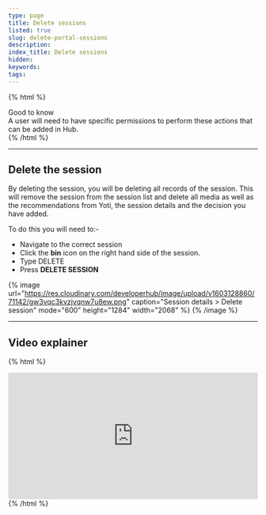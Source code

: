 ```yaml
---
type: page
title: Delete sessions
listed: true
slug: delete-portal-sessions
description: 
index_title: Delete sessions
hidden: 
keywords: 
tags: 
---
```


{% html %}
<div class="alert-GTK">
    <div class="alert-title" id="GTK">
        Good to know
    </div>
    <div class="alert-text">
A user will need to have specific permissions to perform these actions that can be added in Hub.
    </div>
</div>
{% /html %}

---

## Delete the session

By deleting the session, you will be deleting all records of the session. This will remove the session from the session list and delete all media as well as the recommendations from Yoti, the session details and the decision you have added.

To do this you will need to:- 

- Navigate to the correct session
- Click the **bin** icon on the right hand side of the session. 
- Type DELETE
- Press **DELETE SESSION**

{% image url="https://res.cloudinary.com/developerhub/image/upload/v1603128860/71142/gw3vqc3kvzjvqnw7u8ew.png" caption="Session details &gt; Delete session" mode="600" height="1284" width="2068" %}
{% /image %}

---

## Video explainer

{% html %}
<div style="padding:50.78% 0 0 0;position:relative;"><iframe src="https://player.vimeo.com/video/647419037?h=b66b50e835&amp;badge=0&amp;autopause=0&amp;player_id=0&amp;app_id=58479&dnt=1" frameborder="0" allow="autoplay; fullscreen; picture-in-picture" allowfullscreen style="position:absolute;top:0;left:0;width:100%;height:100%;" title="Delete a session in the IDV portal"></iframe></div><script src="https://player.vimeo.com/api/player.js"></script>
{% /html %}